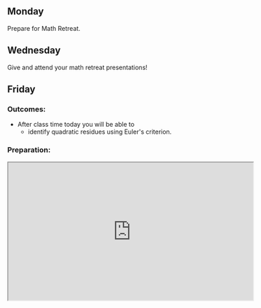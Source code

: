 <h2>Monday</h2>
<p>Prepare for Math Retreat.</p>
<h2>Wednesday</h2>
<p>Give and attend your math retreat presentations!&nbsp;&nbsp;</p>
<h2>Friday</h2>
<h3>Outcomes:</h3>
<ul>
<li>After class time today you will be able to
<ul>
<li>identify quadratic residues using Euler's criterion.</li>
</ul>
</li>
</ul>
<h3>Preparation:</h3>
<p><iframe title="YouTube video player" src="https://www.youtube.com/embed/M6gDsFhQugM" width="560" height="315" allowfullscreen="allowfullscreen" allow="accelerometer; autoplay; clipboard-write; encrypted-media; gyroscope; picture-in-picture" data-mce-fragment="1"></iframe>&nbsp;</p>
<p>&nbsp;</p>